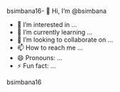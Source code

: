 bsimbana16- 👋 Hi, I’m @bsimbana
- 👀 I’m interested in ...
- 🌱 I’m currently learning ...
- 💞️ I’m looking to collaborate on ...
- 📫 How to reach me ...
- 😄 Pronouns: ...
- ⚡ Fun fact: ...

<!---
bsimbana/bsimbana is a ✨ special ✨ repository because its `README.md` (this file) appears on your GitHub profile.
You can click the Preview link to take a look at your changes.
--->
bsimbana16 
